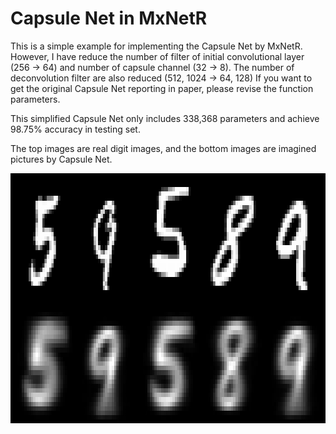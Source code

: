 
# Capsule Net in MxNetR

This is a simple example for implementing the Capsule Net by MxNetR. However, I have reduce the number of filter of initial convolutional layer (256 -> 64) and number of capsule channel (32 -> 8). The number of deconvolution filter are also reduced (512, 1024 -> 64, 128)
If you want to get the original Capsule Net reporting in paper, please revise the function parameters.

This simplified Capsule Net only includes 338,368 parameters and achieve 98.75% accuracy in testing set.

The top images are real digit images, and the bottom images are imagined pictures by Capsule Net.

<img src="Example.jpeg" width="1000" height="400" alt="F1"/>

